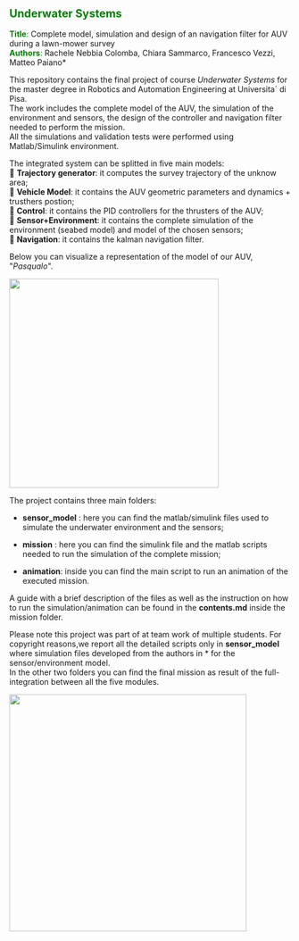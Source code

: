 ### <font color="green"> <span style="font-size:larger;"> Underwater Systems</font>

<font color="green">**Title**:</font> Complete model, simulation and design of an navigation filter for AUV during a lawn-mower survey   
<font color="green">**Authors**:</font> Rachele Nebbia Colomba, Chiara Sammarco, Francesco Vezzi, Matteo Paiano*

This repository contains the final project of course *Underwater Systems* for the master degree in Robotics and Automation Engineering at Universita´ di Pisa.   
The work includes the complete model of the AUV, the simulation of the environment and sensors, the design of the controller and navigation filter needed to perform the mission.   
All the simulations and validation tests were performed using Matlab/Simulink environment.  

The integrated system can be splitted in five main models:  
&#x1F538; **Trajectory generator**: it computes the survey trajectory of the unknow area;  
&#x1F538; **Vehicle Model**: it contains the AUV geometric parameters and dynamics + trusthers postion;  
&#x1F538; **Control**: it contains the PID controllers for the thrusters of the AUV;  
&#x1F538; **Sensor+Environment**: it contains the complete simulation of the environment (seabed model) and model of the chosen sensors;  
&#x1F538; **Navigation**: it contains the kalman navigation filter. 

Below you can visualize a representation of the model of our AUV, "*Pasqualo*". 

<img src="https://github.com/rachele182/navigation_systems/assets/75611841/16b22289-f5a4-4cf3-a26e-ecd3426b7a5f" width="375">

The project contains three main folders: 

- **sensor_model** : here you can find the matlab/simulink files used to simulate the underwater environment and the sensors;  

- **mission** : here you can find the simulink file and the matlab scripts needed to run the simulation of the complete mission;  
  
- **animation**: inside you can find the main script to run an animation of the executed mission. 

A guide with a brief description of the files as well as the instruction on how to run the simulation/animation can be found in the **contents.md** inside the mission folder.  

Please note this project was part of at team work of multiple students. For copyright reasons,we report all the detailed scripts only in **sensor_model** where simulation files developed from the authors in * for the sensor/environment model.   
In the other two folders you can find the final mission as result of the full-integration between all the five modules.

<img src="https://github.com/rachele182/navigation_systems/assets/75611841/39082569-4841-47a7-8545-c70805ac7949" width="425">


